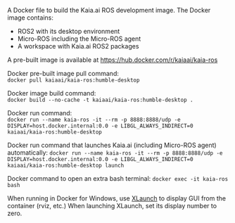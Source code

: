 A Docker file to build the Kaia.ai ROS development image. The Docker image contains:
- ROS2 with its desktop environment
- Micro-ROS including the Micro-ROS agent
- A workspace with Kaia.ai ROS2 packages

A pre-built image is available at https://hub.docker.com/r/kaiaai/kaia-ros

Docker pre-built image pull command:\
`docker pull kaiaai/kaia-ros:humble-desktop`

Docker image build command:\
`docker build --no-cache -t kaiaai/kaia-ros:humble-desktop .`

Docker run command:\
`docker run --name kaia-ros -it --rm -p 8888:8888/udp -e DISPLAY=host.docker.internal:0.0 -e LIBGL_ALWAYS_INDIRECT=0 kaiaai/kaia-ros:humble-desktop`

Docker run command that launches Kaia.ai (including Micro-ROS agent) automatically:
`docker run --name kaia-ros -it --rm -p 8888:8888/udp -e DISPLAY=host.docker.internal:0.0 -e LIBGL_ALWAYS_INDIRECT=0 kaiaai/kaia-ros:humble-desktop launch`

Docker command to open an extra bash terminal:
`docker exec -it kaia-ros bash`

When running in Docker for Windows, use [XLaunch](https://sourceforge.net/projects/xming/) to display GUI from the container (rviz, etc.)
When launching XLaunch, set its display number to zero.
